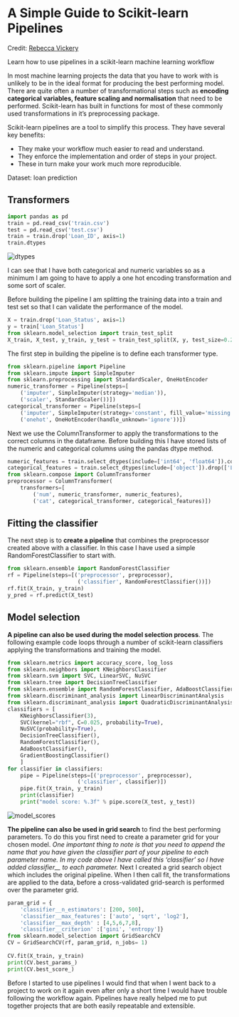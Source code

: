 # A Simple Guide to Scikit-learn Pipelines
Credit: [Rebecca Vickery](https://medium.com/vickdata/a-simple-guide-to-scikit-learn-pipelines-4ac0d974bdcf)

Learn how to use pipelines in a scikit-learn machine learning workflow

In most machine learning projects the data that you have to work with is unlikely to be in the ideal format for producing the best performing model. There are quite often a number of transformational steps such as **encoding categorical variables, feature scaling and normalisation** that need to be performed. Scikit-learn has built in functions for most of these commonly used transformations in it’s preprocessing package.

Scikit-learn pipelines are a tool to simplify this process. They have several key benefits:
- They make your workflow much easier to read and understand.
- They enforce the implementation and order of steps in your project.
- These in turn make your work much more reproducible.

Dataset: loan prediction

## Transformers

```python
import pandas as pd
train = pd.read_csv('train.csv')
test = pd.read_csv('test.csv')
train = train.drop('Loan_ID', axis=1)
train.dtypes
```
![dtypes](https://miro.medium.com/max/225/1*FwcsHWMOc07JzgfZbQjtfg.png)

I can see that I have both categorical and numeric variables so as a minimum I am going to have to apply a one hot encoding transformation and some sort of scaler.

Before building the pipeline I am splitting the training data into a train and test set so that I can validate the performance of the model.


```python
X = train.drop('Loan_Status', axis=1)
y = train['Loan_Status']
from sklearn.model_selection import train_test_split
X_train, X_test, y_train, y_test = train_test_split(X, y, test_size=0.2)
```

The first step in building the pipeline is to define each transformer type.

```python
from sklearn.pipeline import Pipeline
from sklearn.impute import SimpleImputer
from sklearn.preprocessing import StandardScaler, OneHotEncoder
numeric_transformer = Pipeline(steps=[
    ('imputer', SimpleImputer(strategy='median')),
    ('scaler', StandardScaler())])
categorical_transformer = Pipeline(steps=[
    ('imputer', SimpleImputer(strategy='constant', fill_value='missing')),
    ('onehot', OneHotEncoder(handle_unknown='ignore'))])
```

Next we use the ColumnTransformer to apply the transformations to the correct columns in the dataframe. Before building this I have stored lists of the numeric and categorical columns using the pandas dtype method.

```python
numeric_features = train.select_dtypes(include=['int64', 'float64']).columns
categorical_features = train.select_dtypes(include=['object']).drop(['Loan_Status'], axis=1).columns
from sklearn.compose import ColumnTransformer
preprocessor = ColumnTransformer(
    transformers=[
        ('num', numeric_transformer, numeric_features),
        ('cat', categorical_transformer, categorical_features)])
```

## Fitting the classifier

The next step is to **create a pipeline** that combines the preprocessor created above with a classifier. In this case I have used a simple RandomForestClassifier to start with.

```python
from sklearn.ensemble import RandomForestClassifier
rf = Pipeline(steps=[('preprocessor', preprocessor),
                      ('classifier', RandomForestClassifier())])
rf.fit(X_train, y_train)
y_pred = rf.predict(X_test)
```

## Model selection

**A pipeline can also be used during the model selection process**. The following example code loops through a number of scikit-learn classifiers applying the transformations and training the model.

```python
from sklearn.metrics import accuracy_score, log_loss
from sklearn.neighbors import KNeighborsClassifier
from sklearn.svm import SVC, LinearSVC, NuSVC
from sklearn.tree import DecisionTreeClassifier
from sklearn.ensemble import RandomForestClassifier, AdaBoostClassifier, GradientBoostingClassifier
from sklearn.discriminant_analysis import LinearDiscriminantAnalysis
from sklearn.discriminant_analysis import QuadraticDiscriminantAnalysis
classifiers = [
    KNeighborsClassifier(3),
    SVC(kernel="rbf", C=0.025, probability=True),
    NuSVC(probability=True),
    DecisionTreeClassifier(),
    RandomForestClassifier(),
    AdaBoostClassifier(),
    GradientBoostingClassifier()
    ]
for classifier in classifiers:
    pipe = Pipeline(steps=[('preprocessor', preprocessor),
                      ('classifier', classifier)])
    pipe.fit(X_train, y_train)   
    print(classifier)
    print("model score: %.3f" % pipe.score(X_test, y_test))
```

![model_scores](https://miro.medium.com/max/700/1*y0e7vyDPwmQ1m6Oi2vMkDg.png)

**The pipeline can also be used in grid search** to find the best performing parameters.
To do this you first need to create a parameter grid for your chosen model.
*One important thing to note is that you need to append the name that you have given the classifier part of your pipeline to each parameter name.*
*In my code above I have called this ‘classifier’ so I have added classifier__ to each parameter.*
Next I created a grid search object which includes the original pipeline.
When I then call fit, the transformations are applied to the data, before a cross-validated grid-search is performed over the parameter grid.

```python
param_grid = { 
    'classifier__n_estimators': [200, 500],
    'classifier__max_features': ['auto', 'sqrt', 'log2'],
    'classifier__max_depth' : [4,5,6,7,8],
    'classifier__criterion' :['gini', 'entropy']}
from sklearn.model_selection import GridSearchCV
CV = GridSearchCV(rf, param_grid, n_jobs= 1)
                  
CV.fit(X_train, y_train)  
print(CV.best_params_)    
print(CV.best_score_)
```

Before I started to use pipelines I would find that when I went back to a project to work on it again even after only a short time I would have trouble following the workflow again.
Pipelines have really helped me to put together projects that are both easily repeatable and extensible.
